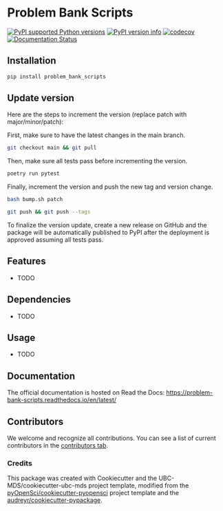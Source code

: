 # Problem Bank Scripts 

[![PyPI supported Python versions](https://img.shields.io/pypi/pyversions/problem-bank-scripts.svg)](https://pypi.org/project/problem-bank-scripts/)
[![PyPI version info](https://img.shields.io/pypi/v/problem-bank-scripts.svg)](https://pypi.org/project/problem-bank-scripts/)
[![codecov](https://codecov.io/gh/open-resources/problem_bank_scripts/branch/main/graph/badge.svg)](https://codecov.io/gh/open-resources/problem_bank_scripts)
[![Documentation Status](https://readthedocs.org/projects/problem_bank_scripts/badge/?version=latest)](https://problem-bank-scripts.readthedocs.io/en/latest/?badge=latest)


## Installation

```bash
pip install problem_bank_scripts
```

## Update version

Here are the steps to increment the version (replace patch with major/minor/patch):

First, make sure to have the latest changes in the main branch.

```bash
git checkout main && git pull
```

Then, make sure all tests pass before incrementing the version.

```bash
poetry run pytest
```

Finally, increment the version and push the new tag and version change.

```bash
bash bump.sh patch

git push && git push --tags
```

To finalize the version update, create a new release on GitHub and the package will be automatically published
 to PyPI after the deployment is approved assuming all tests pass.

## Features

- TODO

## Dependencies

- TODO

## Usage

- TODO

## Documentation

The official documentation is hosted on Read the Docs: https://problem-bank-scripts.readthedocs.io/en/latest/

## Contributors

We welcome and recognize all contributions. You can see a list of current contributors in the [contributors tab](https://github.com/open-resources/problem_bank_scripts/graphs/contributors).

### Credits

This package was created with Cookiecutter and the UBC-MDS/cookiecutter-ubc-mds project template, modified from the [pyOpenSci/cookiecutter-pyopensci](https://github.com/pyOpenSci/cookiecutter-pyopensci) project template and the [audreyr/cookiecutter-pypackage](https://github.com/audreyr/cookiecutter-pypackage).
